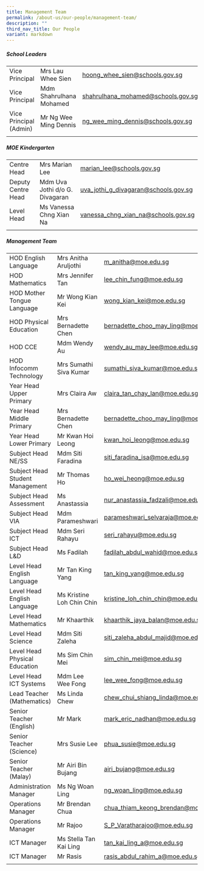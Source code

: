 ```yaml
---
title: Management Team
permalink: /about-us/our-people/management-team/
description: ""
third_nav_title: Our People
variant: markdown
---
```

##### School Leaders

| | | |
|---|---|---|
| Vice Principal  |  Mrs Lau Whee Sien |  [hoong\_whee\_sien@schools.gov.sg](mailto:hoong_whee_sien@schools.gov.sg) |
|  Vice Principal  |  Mdm Shahrulhana Mohamed |  [shahrulhana\_mohamed@schools.gov.sg](mailto:shahrulhana_mohamed@schools.gov.sg)  |
|  Vice Principal (Admin)  |  Mr Ng Wee Ming Dennis |  [ng\_wee\_ming\_dennis@schools.gov.sg](mailto:ng_wee_ming_dennis@schools.gov.sg) |
| | |

##### MOE Kindergarten

| | | |
|---|---|---|
|  Centre Head  |  Mrs Marian Lee |  marian_lee@schools.gov.sg |
|  Deputy Centre Head  |  Mdm Uva Jothi d/o G. Divagaran |  uva_jothi_g_divagaran@schools.gov.sg |
|  Level Head  |  Ms Vanessa Chng Xian Na  |  vanessa_chng_xian_na@schools.gov.sg  |
| | |

##### Management Team

| | | |
|---|---|---|
| HOD English Language | Mrs Anitha Aruljothi  | m_anitha@moe.edu.sg  |
| HOD Mathematics | Mrs Jennifer Tan | lee_chin_fung@moe.edu.sg |
| HOD Mother Tongue Language | Mr Wong Kian Kei | wong_kian_kei@moe.edu.sg |
| HOD Physical Education | Mrs Bernadette Chen | bernadette_choo_may_ling@moe.edu.sg |
| HOD CCE  | Mdm Wendy Au  | wendy_au_may_lee@moe.edu.sg  
| HOD Infocomm Technology | Mrs Sumathi Siva Kumar | sumathi_siva_kumar@moe.edu.sg |
| Year Head Upper Primary | Mrs Claira Aw | claira_tan_chay_lan@moe.edu.sg |
| Year Head Middle Primary | Mrs Bernadette Chen | bernadette_choo_may_ling@moe.edu.sg |
| Year Head Lower Primary | Mr Kwan Hoi Leong | kwan_hoi_leong@moe.edu.sg |
| Subject Head NE/SS | Mdm Siti Faradina | siti_faradina_isa@moe.edu.sg |
| Subject Head Student Management | Mr Thomas Ho | ho_wei_heong@moe.edu.sg  |
| Subject Head Assessment | Ms Anastassia | nur_anastassia_fadzali@moe.edu.sg  |
| Subject Head VIA | Mdm Parameshwari | parameshwari_selvaraja@moe.edu.sg |
| Subject Head ICT | Mdm Seri Rahayu | seri_rahayu@moe.edu.sg |
| Subject Head L&D | Ms Fadilah | fadilah_abdul_wahid@moe.edu.sg |
| Level Head English Language | Mr Tan King Yang | tan_king_yang@moe.edu.sg |
| Level Head English Language | Ms Kristine Loh Chin Chin | kristine_loh_chin_chin@moe.edu.sg  |
| Level Head Mathematics | Mr Khaarthik  | khaarthik_jaya_balan@moe.edu.sg  |
| Level Head Science | Mdm Siti Zaleha  | siti_zaleha_abdul_majid@moe.edu.sg  |
| Level Head Physical Education | Ms Sim Chin Mei | sim_chin_mei@moe.edu.sg |
| Level Head ICT Systems | Mdm Lee Wee Fong | lee_wee_fong@moe.edu.sg |
| Lead Teacher (Mathematics) | Ms Linda Chew | chew_chui_shiang_linda@moe.edu.sg |
| Senior Teacher (English) | Mr Mark | mark_eric_nadhan@moe.edu.sg |
| Senior Teacher (Science) | Mrs Susie Lee | phua_susie@moe.edu.sg |
| Senior Teacher (Malay) | Mr Airi Bin Bujang | airi_bujang@moe.edu.sg |
| Administration Manager  | Ms Ng Woan Ling  | ng_woan_ling@moe.edu.sg  |
| Operations Manager  | Mr Brendan Chua  | chua_thiam_keong_brendan@moe.edu.sg  |
| Operations Manager  | Mr Rajoo  | S_P_Varatharajoo@moe.edu.sg  |
| ICT Manager | Ms Stella Tan Kai Ling | tan_kai_ling_a@moe.edu.sg |
| ICT Manager | Mr Rasis | rasis_abdul_rahim_a@moe.edu.sg |
| | | |
